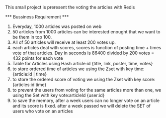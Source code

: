This small project is preresent the voting the articles with Redis 

*** Bussiness Requirement ***

1. Everyday, 1000 articles was posted on web
2. 50 articles from 1000 articles can be interested enought that we want to be them in top 100.
3. All of 50 articles will receive at least 200 votes up.
4. each articles deal with scores, scores is function of posting time + times vote of that articles. Day in seconds is 86400 divided by 200 votes  = 432 points for each vote
5. Table for Articles using Hash article:id {title, link, poster, time, votes}
6. to store ordered time of articles we using the Zset with key time: {article:id | time}
7. to store the ordered score of voting we using the Zset with key score: {articles:id  time}
8. to prevent the users from voting for the same articles more than one, we using the Set with key vote:articleId {user:id}
9. to save the memory, after a week users can no longer vote on an article and its score is fixed. after a week passed we will delete the SET of users who vote on an articles
